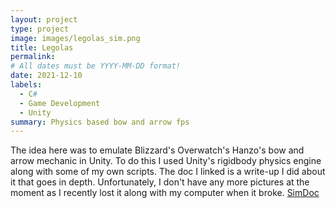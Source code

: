 ```yaml
---
layout: project
type: project
image: images/legolas_sim.png
title: Legolas
permalink: 
# All dates must be YYYY-MM-DD format!
date: 2021-12-10
labels:
  - C#
  - Game Development
  - Unity
summary: Physics based bow and arrow fps
---
```


The idea here was to emulate Blizzard's Overwatch's Hanzo's bow and arrow mechanic in Unity. To do this I used Unity's rigidbody physics engine along with some of my own scripts.
The doc I linked is a write-up I did about it that goes in depth. Unfortunately, I don't have any more pictures at the moment as I recently lost it along with my computer when it broke. 
[SimDoc](https://docs.google.com/document/d/1t_8nq37Aqqegdvt3kw9fjKBbG8pQpqbLbRcuF4QXadE/edit?usp=sharing)

